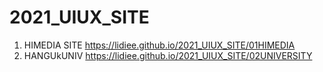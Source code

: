 # 2021_UIUX_SITE
1. HIMEDIA SITE https://lidiee.github.io/2021_UIUX_SITE/01HIMEDIA
1. HANGUkUNIV https://lidiee.github.io/2021_UIUX_SITE/02UNIVERSITY
